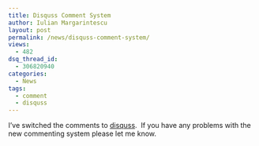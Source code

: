 ```yaml
---
title: Disquss Comment System
author: Iulian Margarintescu
layout: post
permalink: /news/disquss-comment-system/
views:
  - 482
dsq_thread_id:
  - 306820940
categories:
  - News
tags:
  - comment
  - disquss
---
```

I&#8217;ve switched the comments to [disquss][1].  If you have any problems with the new commenting system please let me know.

 [1]: http://disqus.com "Disquss"
